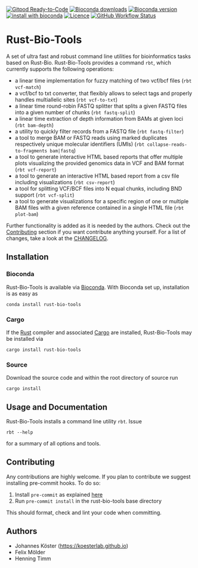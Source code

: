 [![Gitpod Ready-to-Code](https://img.shields.io/badge/Gitpod-ready--to--code-blue?logo=gitpod)](https://gitpod.io/#https://github.com/rust-bio/rust-bio-tools)
[![Bioconda downloads](https://img.shields.io/conda/dn/bioconda/rust-bio-tools.svg?style=flat)](http://bioconda.github.io/recipes/rust-bio-tools/README.html)
[![Bioconda version](https://img.shields.io/conda/vn/bioconda/rust-bio-tools.svg?style=flat)](http://bioconda.github.io/recipes/rust-bio-tools/README.html)
[![install with bioconda](https://img.shields.io/badge/install%20with-bioconda-brightgreen.svg?style=flat)](http://bioconda.github.io/recipes/rust-bio-tools/README.html)
[![Licence](https://img.shields.io/conda/l/bioconda/rust-bio-tools.svg?style=flat)](http://bioconda.github.io/recipes/rust-bio-tools/README.html)
[![GitHub Workflow Status](https://img.shields.io/github/workflow/status/rust-bio/rust-bio-tools/CI)](https://github.com/rust-bio/rust-bio-tools/actions)

# Rust-Bio-Tools

A set of ultra fast and robust command line utilities for bioinformatics tasks based on Rust-Bio.
Rust-Bio-Tools provides a command `rbt`, which currently supports the following operations:

* a linear time implementation for fuzzy matching of two vcf/bcf files (`rbt vcf-match`)
* a vcf/bcf to txt converter, that flexibly allows to select tags and properly handles multiallelic sites (`rbt vcf-to-txt`)
* a linear time round-robin FASTQ splitter that splits a given FASTQ files into a given number of chunks (`rbt fastq-split`)
* a linear time extraction of depth information from BAMs at given loci (`rbt bam-depth`)
* a utility to quickly filter records from a FASTQ file (`rbt fastq-filter`)
* a tool to merge BAM or FASTQ reads using marked duplicates respectively unique molecular identifiers (UMIs) (`rbt collapse-reads-to-fragments bam|fastq`)
* a tool to generate interactive HTML based reports that offer multiple plots visualizing the provided genomics data in VCF and BAM format (`rbt vcf-report`)
* a tool to generate an interactive HTML based report from a csv file including visualizations (`rbt csv-report`)
* a tool for splitting VCF/BCF files into N equal chunks, including BND support (`rbt vcf-split`)
* a tool to generate visualizations for a specific region of one or multiple BAM files with a given reference contained in a single HTML file (`rbt plot-bam`)

Further functionality is added as it is needed by the authors. Check out the [Contributing](#Contributing) section if you want contribute anything yourself.
For a list of changes, take a look at the [CHANGELOG](CHANGELOG.md).


## Installation

### Bioconda

Rust-Bio-Tools is available via [Bioconda](https://bioconda.github.io).
With Bioconda set up, installation is as easy as

    conda install rust-bio-tools

### Cargo

If the [Rust](https://www.rust-lang.org/tools/install) compiler and associated [Cargo](https://github.com/rust-lang/cargo/) are installed, Rust-Bio-Tools may be installed via

    cargo install rust-bio-tools

### Source

Download the source code and within the root directory of source run

    cargo install

## Usage and Documentation

Rust-Bio-Tools installs a command line utility `rbt`. Issue

    rbt --help

for a summary of all options and tools.

## Contributing

Any contributions are highly welcome. If you plan to contribute we suggest installing pre-commit hooks. To do so:
1. Install `pre-commit` as explained [here](https://pre-commit.com/#installation)
2. Run `pre-commit install` in the rust-bio-tools base directory

This should format, check and lint your code when committing.

## Authors

* Johannes Köster (https://koesterlab.github.io)
* Felix Mölder
* Henning Timm
